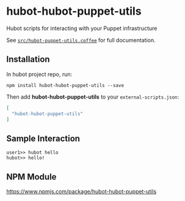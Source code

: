 # hubot-hubot-puppet-utils

Hubot scripts for interacting with your Puppet infrastructure

See [`src/hubot-puppet-utils.coffee`](src/hubot-puppet-utils.coffee) for full documentation.

## Installation

In hubot project repo, run:

`npm install hubot-hubot-puppet-utils --save`

Then add **hubot-hubot-puppet-utils** to your `external-scripts.json`:

```json
[
  "hubot-hubot-puppet-utils"
]
```

## Sample Interaction

```
user1>> hubot hello
hubot>> hello!
```

## NPM Module

https://www.npmjs.com/package/hubot-hubot-puppet-utils

